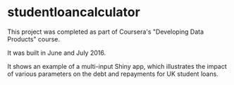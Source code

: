 # studentloancalculator

This project was completed as part of Coursera's "Developing Data Products" course.

It was built in June and July 2016.

It shows an example of a multi-input Shiny app, which illustrates the impact of various parameters on the debt and repayments for UK student loans.
